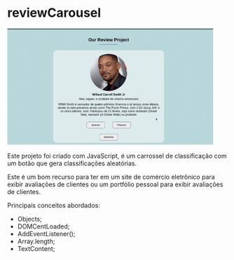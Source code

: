 # reviewCarousel

<p align-"center">
  <img width="470" src="assets/img/project.gif">
</p>

Este projeto foi criado com JavaScript, é um carrossel de classificação com um botão que gera classificações aleatórias.

Este é um bom recurso para ter em um site de comércio eletrônico para exibir avaliações de clientes ou um portfólio pessoal para exibir avaliações de clientes.

Principais conceitos abordados:
- Objects;
- DOMCentLoaded;
- AddEventListener();
- Array.length;
- TextContent;
